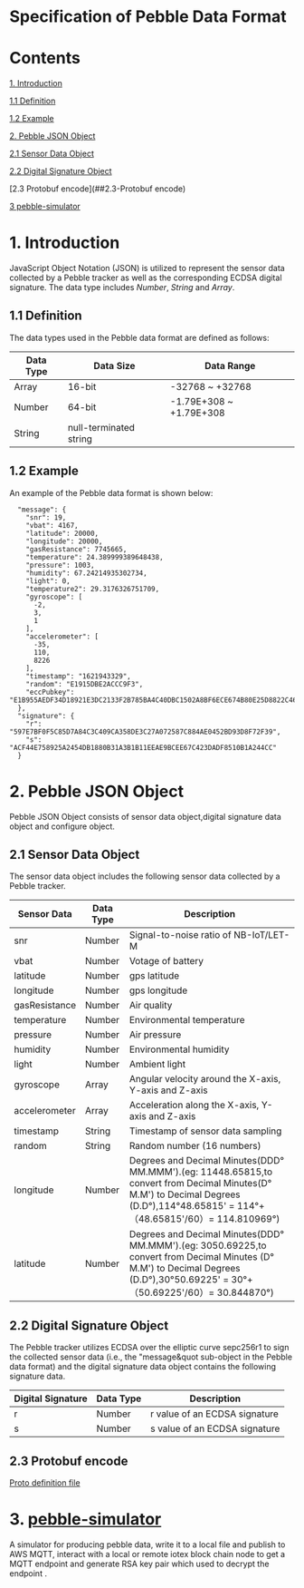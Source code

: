 
# Specification of Pebble Data Format

# Contents

[1. Introduction](#1-introduction)

[1.1 Definition](#11-definition)

[1.2 Example](#12-example)

[2. Pebble JSON Object](#2-pebble-json-object)

[2.1 Sensor Data Object](#21-sensor-data-object)

[2.2 Digital Signature Object](#22-digital-signature-object)

[2.3 Protobuf encode](##2.3-Protobuf encode)

[3 pebble-simulator](#3-pebble-simulator)


# 1. Introduction

JavaScript Object Notation (JSON) is utilized to represent the sensor data collected by a Pebble tracker as well as the corresponding ECDSA digital signature. The data type includes *Number*, *String* and *Array*.   

## 1.1 Definition

The data types used in the Pebble data format are defined as follows:  

| Data Type | Data Size | Data Range |
| ----------| --------- | ---------- |
| Array     | 16-bit    | -32768 ~ +32768 |
| Number    | 64-bit    | -1.79E+308 ~ +1.79E+308|
| String    | null-terminated string | 

## 1.2 Example

An example of the Pebble data format is shown below:
```
  "message": {
    "snr": 19,
    "vbat": 4167,
    "latitude": 20000,
    "longitude": 20000,
    "gasResistance": 7745665,
    "temperature": 24.389999389648438,
    "pressure": 1003,
    "humidity": 67.24214935302734,
    "light": 0,
    "temperature2": 29.3176326751709,
    "gyroscope": [
      -2,
      3,
      1
    ],
    "accelerometer": [
      -35,
      110,
      8226
    ],
    "timestamp": "1621943329",
    "random": "E1915DBE2ACCC9F3",
    "eccPubkey": "E1B955AEDF34D18921E3DC2133F2B785BA4C40DBC1502A8BF6ECE674B80E25D8822C4686723BBC3CB4A58D881DE053A1444EE1873E5916907D2F8819ECC7A1B6"
  },
  "signature": {
    "r": "597E7BF0F5C85D7A84C3C409CA358DE3C27A072587C884AE0452BD93D8F72F39",
    "s": "ACF44E758925A2454DB1880B31A3B1B11EEAE9BCEE67C423DADF8510B1A244CC"
  }
```
# 2. Pebble JSON Object

Pebble JSON Object consists of sensor data object,digital signature data object and configure object.

## 2.1 Sensor Data Object

The sensor data object includes the following sensor data collected by a Pebble tracker.

| Sensor Data | Data Type | Description |
| ----------- | --------- | ----------- |
| snr             | Number  | Signal-to-noise ratio of NB-IoT/LET-M|
| vbat            | Number  | Votage of battery|
| latitude        | Number  | gps latitude|
| longitude       | Number  | gps longitude|
| gasResistance | Number  | Air quality |
| temperature     | Number  | Environmental temperature |
| pressure        | Number  | Air pressure |
| humidity        | Number  | Environmental humidity |
| light           | Number  | Ambient light |
| gyroscope       | Array   | Angular velocity around the X-axis, Y-axis and Z-axis |
| accelerometer   | Array   | Acceleration along the X-axis, Y-axis and Z-axis |
| timestamp       | String  | Timestamp of sensor data sampling |
| random          | String  | Random number (16 numbers) |
| longitude       | Number  | Degrees and Decimal Minutes(DDD° MM.MMM').(eg: 11448.65815,to convert from Decimal Minutes(D° M.M') to Decimal Degrees (D.D°),114°48.65815' = 114°+ （48.65815'/60）= 114.810969°)|
| latitude        | Number  | Degrees and Decimal Minutes(DDD° MM.MMM').(eg: 3050.69225,to convert from Decimal Minutes (D° M.M') to Decimal Degrees (D.D°),30°50.69225' = 30°+ （50.69225'/60）= 30.844870°)|

## 2.2 Digital Signature Object

The Pebble tracker utilizes ECDSA over the elliptic curve sepc256r1 to sign the collected sensor data (i.e., the &quot;message&quot sub-object in the Pebble data format) and the digital signature data object contains the following signature data. 

| Digital Signature | Data Type | Description |
| ----------------- | --------- | ----------- |
| r                 | Number    | r value of an ECDSA signature |
| s                 | Number    | s value of an ECDSA signature |

## 2.3 Protobuf encode
[Proto definition file](https://github.com/iotexproject/pebble-data-spec/blob/master/package.proto)

# 3. [pebble-simulator](https://github.com/iotexproject/pebble-simulator)
 A simulator for producing pebble data, write it to a local file and publish to AWS MQTT, interact with a local or remote iotex block chain node to get a MQTT endpoint and generate RSA key pair which used to decrypt the endpoint .
